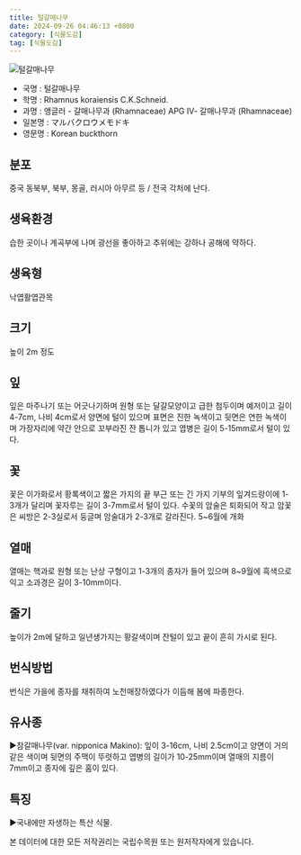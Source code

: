 ```yaml
---
title: 털갈매나무
date: 2024-09-26 04:46:13 +0800
category: [식물도감]
tag: [식물도감]
---
```




![털갈매나무](/fileUpload/plants/basic/Rhamnaceae/Rhamnus/7072/1_th2.jpg)
- 국명 : 털갈매나무
- 학명 : Rhamnus koraiensis C.K.Schneid.
- 과명 : 앵글러 - 갈매나무과 (Rhamnaceae) APG Ⅳ- 갈매나무과 (Rhamnaceae)
- 일본명 : マルバクロウメモドキ
- 영문명 : Korean buckthorn


## 분포
중국 동북부, 북부, 몽골, 러시아 아무르 등 / 전국 각처에 난다.
## 생육환경
습한 곳이나 계곡부에 나며 광선을 좋아하고 추위에는 강하나 공해에 약하다.
## 생육형
낙엽활엽관목
## 크기
높이 2m 정도
## 잎
잎은 마주나기 또는 어긋나기하며 원형 또는 달걀모양이고 급한 첨두이며 예저이고 길이 4-7cm, 나비 4cm로서 양면에 털이 있으며 표면은 진한 녹색이고 뒷면은 연한 녹색이며 가장자리에 약간 안으로 꼬부라진 잔 톱니가 있고 엽병은 길이 5-15mm로서 털이 있다.
## 꽃
꽃은 이가화로서 황록색이고 짧은 가지의 끝 부근 또는 긴 가지 기부의 잎겨드랑이에 1-3개가 달리며 꽃자루는 길이 3-7mm로서 털이 있다. 수꽃의 암술은 퇴화되어 작고 암꽃은 씨방은 2-3실로서 둥글며 암술대가 2-3개로 갈라진다. 5~6월에 개화
## 열매
열매는 핵과로 원형 또는 난상 구형이고 1-3개의 종자가 들어 있으며 8~9월에 흑색으로 익고 소과경은 길이 3-10mm이다. 
## 줄기
높이가 2m에 달하고 일년생가지는 황갈색이며 잔털이 있고 끝이 흔히 가시로 된다.
## 번식방법
번식은 가을에 종자를 채취하여 노천매장하였다가 이듬해 봄에 파종한다.
## 유사종
▶참갈매나무(var. nipponica Makino): 잎이 3-16cm, 나비 2.5cm이고 양면이 거의 같은 색이며 뒷면의 주맥이 뚜렷하고 엽병의 길이가 10-25mm이며 열매의 지름이 7mm이고 종자에 깊은 홈이 있다.
## 특징
▶국내에만 자생하는 특산 식물.






본 데이터에 대한 모든 저작권리는 국립수목원 또는 원저작자에게 있습니다.
